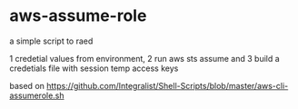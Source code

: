 # aws-assume-role

 a simple script to raed
 
 1 credetial values from environment, 
 2 run aws sts assume and 
 3 build a credetials file with session temp access keys 
 
 based on https://github.com/Integralist/Shell-Scripts/blob/master/aws-cli-assumerole.sh
 
 
